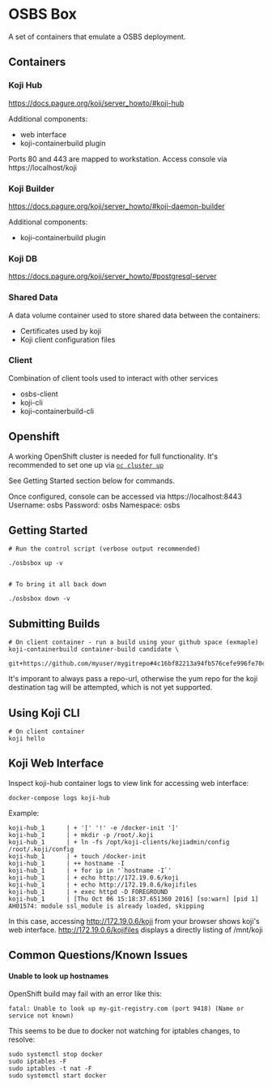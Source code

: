 # OSBS Box

A set of containers that emulate a OSBS deployment.

## Containers

### Koji Hub
https://docs.pagure.org/koji/server_howto/#koji-hub

Additional components:
* web interface
* koji-containerbuild plugin

Ports 80 and 443 are mapped to workstation.
Access console via https://localhost/koji

### Koji Builder
https://docs.pagure.org/koji/server_howto/#koji-daemon-builder

Additional components:
* koji-containerbuild plugin

### Koji DB
https://docs.pagure.org/koji/server_howto/#postgresql-server

### Shared Data
A data volume container used to store shared data between
the containers:
* Certificates used by koji
* Koji client configuration files

### Client
Combination of client tools used to interact with other services
* osbs-client
* koji-cli
* koji-containerbuild-cli

## Openshift
A working OpenShift cluster is needed for full functionality.
It's recommended to set one up via
[`oc cluster up`](https://github.com/openshift/origin/blob/master/docs/cluster_up_down.md)

See Getting Started section below for commands.

Once configured, console can be accessed via https://localhost:8443
Username: osbs
Password: osbs
Namespace: osbs

## Getting Started

```
# Run the control script (verbose output recommended)

./osbsbox up -v


# To bring it all back down

./osbsbox down -v

```

## Submitting Builds

```
# On client container - run a build using your github space (exmaple)
koji-containerbuild container-build candidate \
    git+https://github.com/myuser/mygitrepo#4c16bf82213a94fb576cefe996fe70c5e384282f
```

It's imporant to always pass a repo-url, otherwise the yum repo for the koji destination tag
will be attempted, which is not yet supported.

## Using Koji CLI

```
# On client container
koji hello
```

## Koji Web Interface

Inspect koji-hub container logs to view link for accessing web interface:

```
docker-compose logs koji-hub
```

Example:
```
koji-hub_1      | + '[' '!' -e /docker-init ']'
koji-hub_1      | + mkdir -p /root/.koji
koji-hub_1      | + ln -fs /opt/koji-clients/kojiadmin/config /root/.koji/config
koji-hub_1      | + touch /docker-init
koji-hub_1      | ++ hostname -I
koji-hub_1      | + for ip in '`hostname -I`'
koji-hub_1      | + echo http://172.19.0.6/koji
koji-hub_1      | + echo http://172.19.0.6/kojifiles
koji-hub_1      | + exec httpd -D FOREGROUND
koji-hub_1      | [Thu Oct 06 15:18:37.651360 2016] [so:warn] [pid 1] AH01574: module ssl_module is already loaded, skipping

```
In this case, accessing http://172.19.0.6/koji from your browser shows koji's
web interface. http://172.19.0.6/kojifiles displays a directly listing of
/mnt/koji

## Common Questions/Known Issues

#### Unable to look up hostnames
OpenShift build may fail with an error like this:

`fatal: Unable to look up my-git-registry.com (port 9418) (Name or service not known)`

This seems to be due to docker not watching for iptables changes, to resolve:

```
sudo systemctl stop docker
sudo iptables -F
sudo iptables -t nat -F
sudo systemctl start docker
```
